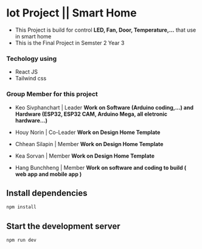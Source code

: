 # Iot Project || Smart Home

- This Project is build for control **LED, Fan, Door, Temperature,...** that use in smart home
- This is the Final Project in Semster 2 Year 3

### Techology using
- React JS
- Tailwind css

### Group Member for this project
- Keo Sivphanchart | Leader **Work on Software (Arduino coding,...) and Hardware (ESP32, ESP32 CAM, Arduino Mega, all eletronic hardware...)**

- Houy Norin | Co-Leader **Work on Design Home Template**

- Chhean Silapin | Member **Work on Design Home Template**

- Kea Sorvan | Member **Work on Design Home Template**

- Hang Bunchheng | Member **Work on software and coding to build  ( web app and mobile app )**




## Install dependencies
```bash
npm install
```
## Start the development server
```bash
npm run dev
```
